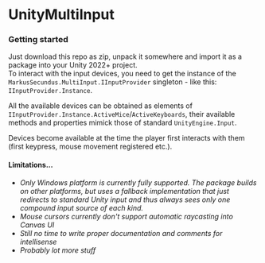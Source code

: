 # UnityMultiInput

### Getting started
Just download this repo as zip, unpack it somewhere and import it as a package into your Unity 2022+ project.    
To interact with the input devices, you need to get the instance of the `MarkusSecundus.MultiInput.IInputProvider` singleton - like this: `IInputProvider.Instance`.

All the available devices can be obtained as elements of `IInputProvider.Instance.ActiveMice`/`ActiveKeyboards`, their available methods and properties mimick those of standard `UnityEngine.Input`.   

Devices become available at the time the player first interacts with them (first keypress, mouse movement registered etc.).


#### Limitations...
 - _Only Windows platform is currently fully supported. The package builds on other platforms, but uses a fallback implementation that just redirects to standard Unity input and thus always sees only one compound input source of each kind._
 - _Mouse cursors currently don't support automatic raycasting into Canvas UI_
 - _Still no time to write proper documentation and comments for intellisense_
 - _Probably lot more stuff_
